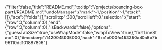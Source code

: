 {"filter":false,"title":"README.md","tooltip":"/projects/bouncing-box-part1/README.md","undoManager":{"mark":-1,"position":-1,"stack":[]},"ace":{"folds":[],"scrolltop":300,"scrollleft":0,"selection":{"start":{"row":0,"column":0},"end":{"row":0,"column":0},"isBackwards":false},"options":{"guessTabSize":true,"useWrapMode":false,"wrapToView":true},"firstLineState":0},"timestamp":1429048935000,"hash":"8cc1e900fc453350a40a5e7b96110dd101887806"}